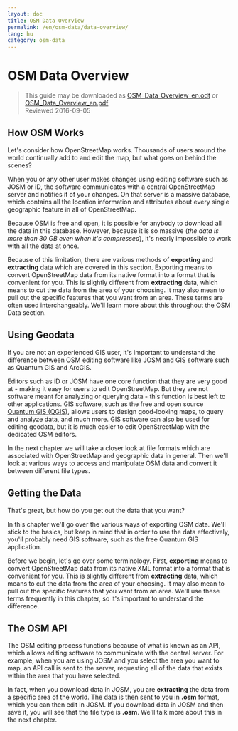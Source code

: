 ```yaml
---
layout: doc
title: OSM Data Overview
permalink: /en/osm-data/data-overview/
lang: hu
category: osm-data
---
```


OSM Data Overview
==================


> This guide may be downloaded as [OSM_Data_Overview_en.odt](/files/OSM_Data_Overview_en.odt) or [OSM_Data_Overview_en.pdf](/files/OSM_Data_Overview_en.pdf)  
> Reviewed 2016-09-05

<!--In this section we'll consider how OpenStreetMap functions, which will help us to understand better how the data is structured, and how we can best utilize it.-->

How OSM Works
--------------
Let's consider how OpenStreetMap works. Thousands of users around the world continually add to and edit the map, but what goes on behind the scenes?  

When you or any other user makes changes using editing software such as JOSM or iD, the software communicates with a central OpenStreetMap server and notifies it of your changes. On that server is a massive database, which contains all the location information and attributes about every single geographic feature in all of OpenStreetMap.  

Because OSM is free and open, it is possible for anybody to download all the data in this database. However, because it is so massive (*the data is more than 30 GB even when it's compressed*), it's nearly impossible to work with all the data at once.  

Because of this limitation, there are various methods of **exporting** and **extracting** data which are covered in this section. Exporting means to convert OpenStreetMap data from its native format into a format that is convenient for you. This is slightly different from **extracting** data, which means to cut the data from the area of your choosing.  It may also mean to pull out the specific features that you want from an area. These terms are often used interchangeably. We'll learn more about this throughout the OSM Data section.  

Using Geodata
--------------
If you are not an experienced GIS user, it's important to understand the difference between OSM editing software like JOSM and GIS software such as Quantum GIS and ArcGIS.  

Editors such as iD or JOSM have one core function that they are very good at - making it easy for users to edit OpenStreetMap. But they are not software meant for analyzing or querying data -
this function is best left to other applications. GIS software, such as the free and open source [Quantum GIS (QGIS)](http://www.qgis.org), allows users to design good-looking maps, to query and analyze data, and much more. GIS software can also be used for editing geodata, but it is much easier to edit OpenStreetMap with the dedicated OSM editors.  

In the next chapter we will take a closer look at file formats which are associated with OpenStreetMap and geographic data in general. Then we'll look at various ways to access and manipulate OSM data and convert it between different file types.  


Getting the Data
-----------------

That's great, but how do you get out the data that you want?  

In this chapter we'll go over the various ways of exporting OSM data. We'll stick to the basics, but keep in mind that in order to use the data effectively, you'll probably need GIS software,
such as the free Quantum GIS application.  

Before we begin, let's go over some terminology. First, **exporting** means to convert OpenStreetMap data from its native XML format into a format that is convenient for you. This is slightly different from **extracting** data, which means to cut the data from the area of your choosing.  It may also mean to pull out the specific features that you want from an area. We'll use these terms frequently in this chapter, so it's important to understand the difference.  

The OSM API
------------
The OSM editing process functions because of what is known as an API, which allows editing software to communicate with the central server. For example, when you are using JOSM and you select the area you want to map, an API call is sent to the server, requesting all of the data that exists within the area that you have selected.  

In fact, when you download data in JOSM, you are **extracting** the data from a specific area of the world. The data is then sent to you in **.osm** format, which you can then edit in JOSM. If you download data in JOSM and then save it, you will see that the file type is **.osm**. We'll talk more about this in the next chapter.  
